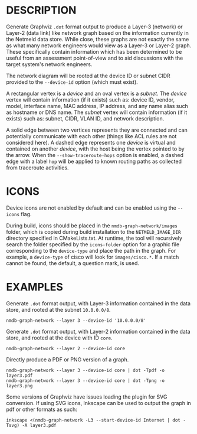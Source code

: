 DESCRIPTION
===========

Generate Graphviz `.dot` format output to produce a Layer-3 (network) or
Layer-2 (data link) like network graph based on the information currently in
the Netmeld data store.
While close, these graphs are not exactly the same as what many network
engineers would view as a Layer-3 or Layer-2 graph.  These specifically contain
information which has been determined to be useful from an assessment
point-of-view and to aid discussions with the target system's network
engineers.

The network diagram will be rooted at the device ID or subnet CIDR provided to
the `--device-id` option (which must exist).

A rectangular vertex is a *device* and an oval vertex is a *subnet*.
The *device* vertex will contain information (if it exists) such as:
device ID, vendor, model, interface name, MAC address, IP address, and any name
alias such as hostname or DNS name.
The *subnet* vertex will contain information (if it exists) such as:
subnet, CIDR, VLAN ID, and network description.

A solid edge between two vertices represents they are connected and can
potentially communicate with each other (things like ACL rules are not
considered here).
A dashed edge represents one *device* is virtual and contained on another
*device*, with the host being the vertex pointed to by the arrow.
When the `--show-traceroute-hops` option is enabled, a dashed edge with a
label `hop` will be applied to known routing paths as collected from
traceroute activities.


ICONS
=====

Device icons are not enabled by default and can be enabled using the `--icons`
flag.

During build, icons should be placed in the `nmdb-graph-network/images` folder,
which is copied during build installation to the `NETMELD_IMAGE_DIR` directory
specified in CMakeLists.txt.
At runtime, the tool will recursively search the folder specified by the
`icons-folder` option for a graphic file corresponding to the `device-type` and
place the path in the graph.  For example, a `device-type` of cisco will look
for `images/cisco.*`.  If a match cannot be found, the default, a question
mark, is used.


EXAMPLES
========

Generate `.dot` format output, with Layer-3 information contained in the data
store, and rooted at the subnet `10.0.0.0/8`.
```
nmdb-graph-network --layer 3 --device-id '10.0.0.0/8'
```

Generate `.dot` format output, with Layer-2 information contained in the data
store, and rooted at the device with ID `core`.
```
nmdb-graph-network --layer 2 --device-id core
```

Directly produce a PDF or PNG version of a graph.
```
nmdb-graph-network --layer 3 --device-id core | dot -Tpdf -o layer3.pdf
nmdb-graph-network --layer 3 --device-id core | dot -Tpng -o layer3.png
```

Some versions of Graphviz have issues loading the plugin for SVG conversion.
If using SVG icons, Inkscape can be used to output the graph in pdf or other
formats as such:

```
inkscape <(nmdb-graph-network -L3 --start-device-id Internet | dot -Tsvg) -A layer3.pdf
```
